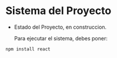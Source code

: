 <h1> Sistema del Proyecto</h1>

- Estado del Proyecto, en construccion.

  Para ejecutar el sistema, debes poner:

```npm install react```
